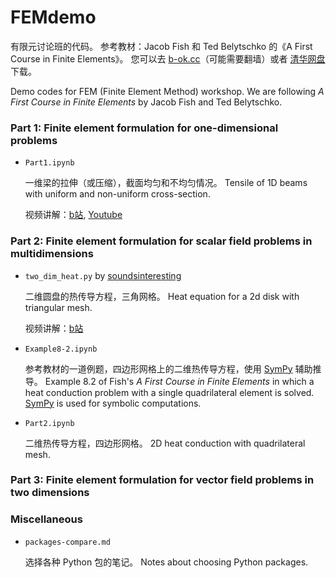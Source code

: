 # FEMdemo

有限元讨论班的代码。
参考教材：Jacob Fish 和 Ted Belytschko 的《A First Course in Finite Elements》。
您可以去 [b-ok.cc](https://b-ok.cc/)（可能需要翻墙）或者 [清华网盘](https://cloud.tsinghua.edu.cn/f/6449f1d74f9144b286d0/) 下载。

Demo codes for FEM (Finite Element Method) workshop.
We are following *A First Course in Finite Elements* by Jacob Fish and Ted Belytschko.

### Part 1: Finite element formulation for one-dimensional problems

* `Part1.ipynb`

    一维梁的拉伸（或压缩），截面均匀和不均匀情况。
    Tensile of 1D beams with uniform and non-uniform cross-section.
    
    视频讲解：[b站](https://www.bilibili.com/video/BV15r4y1v7s5), [Youtube](https://youtu.be/veZwGJd3_Dc)

### Part 2: Finite element formulation for scalar field problems in multidimensions

* `two_dim_heat.py` by [soundsinteresting](https://github.com/soundsinteresting)

    二维圆盘的热传导方程，三角网格。
    Heat equation for a 2d disk with triangular mesh.
    
    视频讲解：[b站](https://www.bilibili.com/video/BV1VZ4y1f7wP)

* `Example8-2.ipynb`

    参考教材的一道例题，四边形网格上的二维热传导方程，使用 [SymPy](www.sympy.org) 辅助推导。
    Example 8.2 of Fish's *A First Course in Finite Elements* in which a heat conduction problem with a single quadrilateral element is solved.
    [SymPy](www.sympy.org) is used for symbolic computations.

* `Part2.ipynb`

    二维热传导方程，四边形网格。
    2D heat conduction with quadrilateral mesh.

### Part 3: Finite element formulation for vector field problems in two dimensions

### Miscellaneous

* `packages-compare.md`

    选择各种 Python 包的笔记。
    Notes about choosing Python packages.
